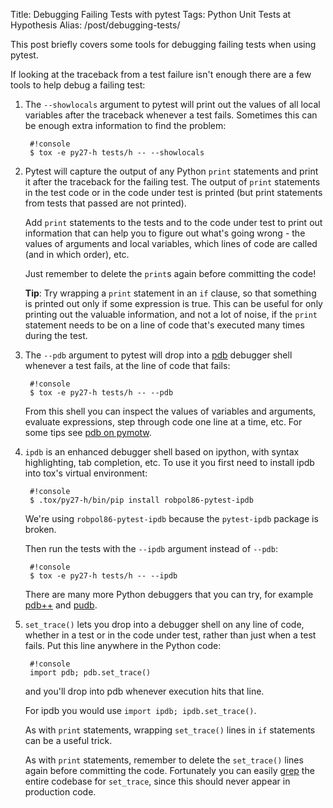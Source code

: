 Title: Debugging Failing Tests with pytest
Tags: Python Unit Tests at Hypothesis
Alias: /post/debugging-tests/

This post briefly covers some tools for debugging failing tests when using pytest.

If looking at the traceback from a test failure isn't enough there are a few
tools to help debug a failing test:

1. The `--showlocals` argument to pytest will print out the values of all local
   variables after the traceback whenever a test fails. Sometimes this can be
   enough extra information to find the problem:

        #!console
        $ tox -e py27-h tests/h -- --showlocals

2. Pytest will capture the output of any Python `print` statements and
   print it after the traceback for the failing test. The output of `print`
   statements in the test code or in the code under test is printed (but print
   statements from tests that passed are not printed).

      Add `print` statements to the tests and to the code under test to print
      out information that can help you to figure out what's going wrong - the
      values of arguments and local variables, which lines of code are called (and
      in which order), etc.

      Just remember to delete the `print`s again before committing the code!

      **Tip**: Try wrapping a `print` statement in an `if` clause, so that
      something is printed out only if some expression is true. This can be useful
      for only printing out the valuable information, and not a lot of noise, if
      the `print` statement needs to be on a line of code that's executed many
      times during the test.

3. The `--pdb` argument to pytest will drop into a
   [pdb](https://pymotw.com/2/pdb/) debugger shell whenever a test fails, at
   the line of code that fails:

        #!console
        $ tox -e py27-h tests/h -- --pdb

      From this shell you can inspect the values of variables and arguments,
      evaluate expressions, step through code one line at a time, etc. For some
      tips see [pdb on pymotw](https://pymotw.com/2/pdb/).

4. `ipdb` is an enhanced debugger shell based on ipython, with syntax
   highlighting, tab completion, etc. To use it you first need to install
   ipdb into tox's virtual environment:

        #!console
        $ .tox/py27-h/bin/pip install robpol86-pytest-ipdb

    We're using `robpol86-pytest-ipdb` because the `pytest-ipdb` package is
    broken.

    Then run the tests with the `--ipdb` argument instead of `--pdb`:

        #!console
        $ tox -e py27-h tests/h -- --ipdb

    There are many more Python debuggers that you can try, for example
    [pdb++](https://pypi.python.org/pypi/pdbpp/) and
    [pudb](https://pypi.python.org/pypi/pudb).


5. `set_trace()` lets you drop into a debugger shell on any line of code,
   whether in a test or in the code under test, rather than just when a test
   fails. Put this line anywhere in the Python code:

        #!console
        import pdb; pdb.set_trace()

    and you'll drop into pdb whenever execution hits that line.

    For ipdb you would use `import ipdb; ipdb.set_trace()`.

    As with `print` statements, wrapping `set_trace()` lines in `if` statements
    can be a useful trick.

    As with `print` statements, remember to delete the `set_trace()` lines again
    before committing the code. Fortunately you can easily
    [grep](https://en.wikipedia.org/wiki/Grep) the entire codebase for
    `set_trace`, since this should never appear in production code.
